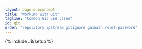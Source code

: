 ```yaml
---
layout: page-subconcept
title: "Working with Git"
tagline: "Common Git use cases"
id: git
order: "repository upstream gitignore guibash reset-password"
---
```

{% include JB/setup %}
